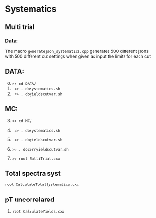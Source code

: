 # Systematics

## Multi trial

### Data:
The macro ```generatejson_systematics.cpp``` generates 500 different jsons with 500 different cut settings when given as input the limits for each cut

## DATA:
0. ``` >> cd DATA/ ```
1. ``` >> . dosystematics.sh```
2. ``` >> . doyieldscutvar.sh```

## MC:
3. ``` >> cd MC/ ```
4. ``` >> . dosystematics.sh```
5. ``` >> . doyieldscutvar.sh```


6. ``` >> . docorryieldscutvar.sh ```

7. ``` >> root MultiTrial.cxx ```

## Total spectra syst
``` root CalculateTotalSystematics.cxx ```

## pT uncorrelared

1. ```root CalculateYields.cxx```

